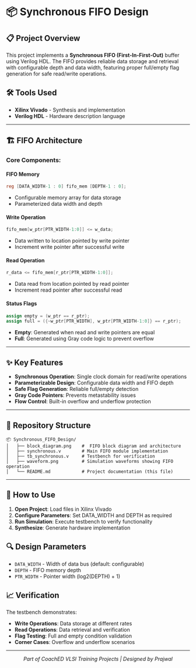 # 📦 Synchronous FIFO Design

## 📋 Project Overview

This project implements a **Synchronous FIFO (First-In-First-Out)** buffer using Verilog HDL. The FIFO provides reliable data storage and retrieval with configurable depth and data width, featuring proper full/empty flag generation for safe read/write operations.

## 🛠️ Tools Used
- **Xilinx Vivado** - Synthesis and implementation
- **Verilog HDL** - Hardware description language

---

## 🏗️ FIFO Architecture

### Core Components:

#### **FIFO Memory**
```verilog
reg [DATA_WIDTH-1 : 0] fifo_mem [DEPTH-1 : 0];
```
- Configurable memory array for data storage
- Parameterized data width and depth

#### **Write Operation**
```verilog
fifo_mem[w_ptr[PTR_WIDTH-1:0]] <= w_data;
```
- Data written to location pointed by write pointer
- Increment write pointer after successful write

#### **Read Operation**
```verilog
r_data <= fifo_mem[r_ptr[PTR_WIDTH-1:0]];
```
- Data read from location pointed by read pointer  
- Increment read pointer after successful read

#### **Status Flags**
```verilog
assign empty = (w_ptr == r_ptr);
assign full = ({~w_ptr[PTR_WIDTH], w_ptr[PTR_WIDTH-1:0]} == r_ptr);
```
- **Empty**: Generated when read and write pointers are equal
- **Full**: Generated using Gray code logic to prevent overflow

---

## ✨ Key Features

- **Synchronous Operation**: Single clock domain for read/write operations
- **Parameterizable Design**: Configurable data width and FIFO depth
- **Safe Flag Generation**: Reliable full/empty detection
- **Gray Code Pointers**: Prevents metastability issues
- **Flow Control**: Built-in overflow and underflow protection

---

## 📁 Repository Structure

```
📦 Synchronous_FIFO_Design/
│   ├── block_diagram.png    #  FIFO block diagram and architecture
│   ├── synchronous.v        # Main FIFO module implementation
│   ├── tb_synchronous.v     # Testbench for verification
│   ├── waveform.png         # Simulation waveforms showing FIFO operation
│   └── README.md            # Project documentation (this file)

```

---

## 🚀 How to Use

1. **Open Project**: Load files in Xilinx Vivado
2. **Configure Parameters**: Set DATA_WIDTH and DEPTH as required
3. **Run Simulation**: Execute testbench to verify functionality
4. **Synthesize**: Generate hardware implementation

## 🔍 Design Parameters

- `DATA_WIDTH` - Width of data bus (default: configurable)
- `DEPTH` - FIFO memory depth  
- `PTR_WIDTH` - Pointer width (log2(DEPTH) + 1)

## 📈 Verification

The testbench demonstrates:
- **Write Operations**: Data storage at different rates
- **Read Operations**: Data retrieval and verification
- **Flag Testing**: Full and empty condition validation
- **Corner Cases**: Overflow and underflow scenarios


---

<p align="center">
  <i>Part of CoachED VLSI Training Projects | Designed by Prajwal</i>

</p>

